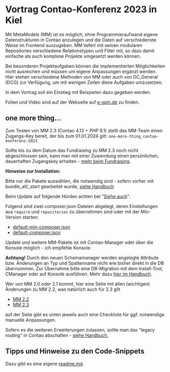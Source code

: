 # Vortrag Contao-Konferenz 2023 in Kiel

Mit MetaModels (MM) ist es möglich, ohne Programmieraufwand eigene Datenstrukturen in Contao
anzulegen und die Daten auf verschiedenste Weise im Frontend auszugeben. MM liefert mit seinen
modularen Repositories verschiedene Relationstypen und Filter mit, so dass damit einfache als
auch komplexe Projekte umgesetzt werden können.

Bei besonderen Projektaufgaben können die implementierten Möglichkeiten nicht ausreichen und
müssen um eigene Anpassungen ergänzt werden. Hier stehen verschiedene Methoden von MM oder
auch von DC_General (DCG) zur Verfügung, um mit wenigen Zeilen diese Aufgaben umzusetzen.

In dem Vortrag soll ein Einstieg mit Beispielen dazu gegeben werden.

Folien und Video sind auf der Webseite auf [e-spin.de](https://www.e-spin.de/contao-metamodels/metamodels-vortrag-contao-konferenz-2023.html) zu finden.

## one more thing...

Zum Testen von MM 2.3 (Contao 4.13 + PHP 8.1) stellt das MM-Team einen Zugangs-Key bereit, der
bis zum 01.01.2024 gilt: ``one-more-thing_contao-konferenz-2023``

Sollte bis zu dem Datum das Fundraising zu MM 2.3 noch nicht abgeschlossen sein, kann man mit
einer Zuwendung einen persönlichen, dauerhaften Zugangskey erhalten - [mehr beim Fundraising](https://now.metamodel.me/de/unterstuetzer/fundraising#metamodels_2-3).

**Hinweise zur Installation:**

Bitte nur die Pakete auswählen, die notwendig sind - sofern vorher mit bundle_all/_start gearbeitet wurde, 
[siehe Handbuch](https://metamodels.readthedocs.io/de/latest/manual/install.html#umstellung-von-metamodels-bundle-auf-separate-module)

Beim Update auf folgende Hürden achten bei "[Siehe auch](https://metamodels.readthedocs.io/de/latest/manual/install.html#installation-von-mm-2-3-fur-contao-4-13-und-php-8)".

Folgend sind zwei composer.json-Dateien abgelegt, deren Einstellungen aus ``require`` und ``repositories``
zu übernehmen sind oder mit der Min-Version starten:

* [default-min-composer.json](src/Docs/default-min-composer.json)
* [default-composer.json](src/Docs/default-composer.json)

Update und weitere MM-Pakete ist mit Contao-Manager oder über die Konsole möglich - ich empfehle Konsole.

**Achtung!** Durch den neuen Schemamanager werden angelegte Attribute bzw. Änderungen an Typ und
Spaltenname nicht wie bisher direkt in die DB übernommen. Zur Übernahme bitte eine DB-Migration mit dem
Install-Tool, CManager oder auf Konsole ausführen.
Mehr dazu [hier im Handbuch]( https://metamodels.readthedocs.io/de/latest/manual/component/schema-manager.html).

Wer von MM 2.0 oder 2.1 kommt, hier eine Seite mit allen (wichtigen) Änderungen zu MM 2.2,
was natürlich auch für 2.3 gilt

* [MM 2.2](https://metamodels.readthedocs.io/de/latest/manual/new-in-mm-22.html )
* [MM 2.3](https://metamodels.readthedocs.io/de/latest/manual/new-in-mm-23.html)  

auf der Seite gibt es unten jeweils auch eine Checkliste für ggf. notwendige manuelle Anpassungen.

Sofern es die weiteren Erweiterungen zulassen, sollte man das "legacy routing" in Contao abschalten - 
[siehe Handbuch.](https://metamodels.readthedocs.io/de/latest/manual/new-in-mm-23.html?highlight=legacy_routing#allgemein-und-core)


## Tipps und Hinweise zu den Code-Snippets

Dazu gibt es eine eigene [readme.md](src/Docs/readme.md).
